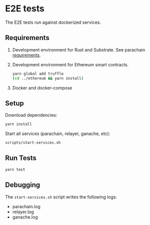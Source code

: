 # E2E tests

The E2E tests run against dockerized services.

## Requirements

1. Development environment for Rust and Substrate. See parachain [requirements](../parachain/README.md#requirements).
2. Development environment for Ethereum smart contracts.

   ```bash
   yarn global add truffle
   (cd ../ethereum && yarn install)
    ```

3. Docker and docker-compose

## Setup

Download dependencies:

```bash
yarn install
```

Start all services (parachain, relayer, ganache, etc):

```bash
scripts/start-services.sh
```

## Run Tests

```bash
yarn test
```

## Debugging

The `start-services.sh` script writes the following logs:

* parachain.log
* relayer.log
* ganache.log
